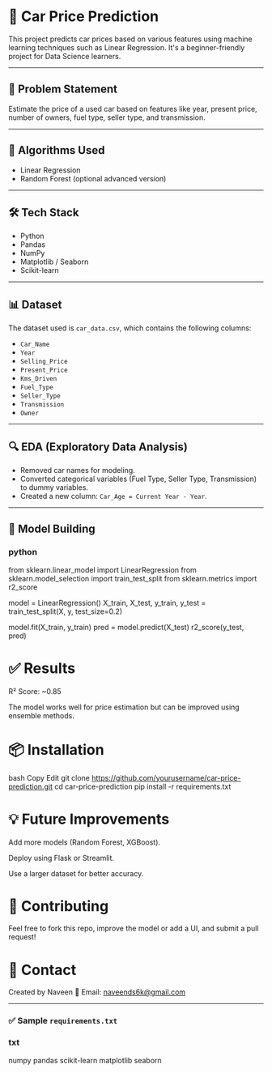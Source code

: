# 🚗 Car Price Prediction

This project predicts car prices based on various features using machine learning techniques such as Linear Regression. It's a beginner-friendly project for Data Science learners.

---

## 📌 Problem Statement

Estimate the price of a used car based on features like year, present price, number of owners, fuel type, seller type, and transmission.

---

## 🧠 Algorithms Used

- Linear Regression
- Random Forest (optional advanced version)

---

## 🛠️ Tech Stack

- Python
- Pandas
- NumPy
- Matplotlib / Seaborn
- Scikit-learn

---

## 📊 Dataset

The dataset used is `car_data.csv`, which contains the following columns:

- `Car_Name`
- `Year`
- `Selling_Price`
- `Present_Price`
- `Kms_Driven`
- `Fuel_Type`
- `Seller_Type`
- `Transmission`
- `Owner`

---

## 🔍 EDA (Exploratory Data Analysis)

- Removed car names for modeling.
- Converted categorical variables (Fuel Type, Seller Type, Transmission) to dummy variables.
- Created a new column: `Car_Age = Current Year - Year`.

---

## 🧪 Model Building

### python
from sklearn.linear_model import LinearRegression
from sklearn.model_selection import train_test_split
from sklearn.metrics import r2_score

model = LinearRegression()
X_train, X_test, y_train, y_test = train_test_split(X, y, test_size=0.2)

model.fit(X_train, y_train)
pred = model.predict(X_test)
r2_score(y_test, pred)


# ✅ Results
R² Score: ~0.85

The model works well for price estimation but can be improved using ensemble methods.

# 📦 Installation
bash
Copy
Edit
git clone https://github.com/yourusername/car-price-prediction.git
cd car-price-prediction
pip install -r requirements.txt
# 💡 Future Improvements
Add more models (Random Forest, XGBoost).

Deploy using Flask or Streamlit.

Use a larger dataset for better accuracy.

# 🤝 Contributing
Feel free to fork this repo, improve the model or add a UI, and submit a pull request!

# 📧 Contact
Created by Naveen
📧 Email: naveends6k@gmail.com

---

### ✅ Sample `requirements.txt`

### txt
numpy
pandas
scikit-learn
matplotlib
seaborn
